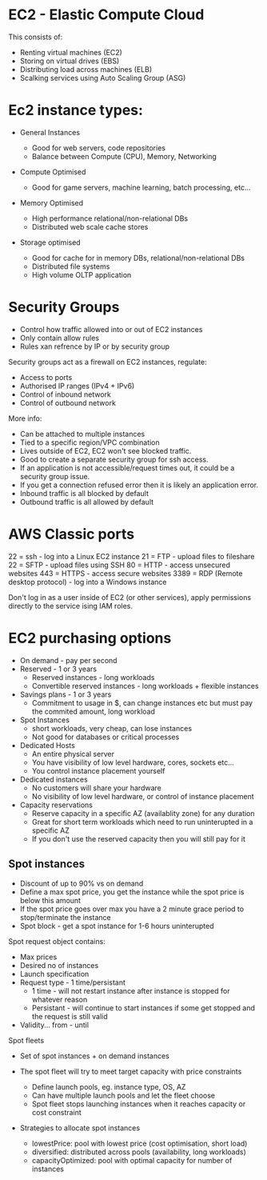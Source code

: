 # EC2 - Elastic Compute Cloud

This consists of:

* Renting virtual machines (EC2)
* Storing on virtual drives (EBS)
* Distributing load across machines (ELB)
* Scalking services using Auto Scaling Group (ASG)

# Ec2 instance types:

* General Instances
  * Good for web servers, code repositories
  * Balance between Compute (CPU), Memory, Networking

* Compute Optimised
  * Good for game servers, machine learning, batch processing, etc...

* Memory Optimised
  * High performance relational/non-relational DBs
  * Distributed web scale cache stores

* Storage optimised
  * Good for cache for in memory DBs, relational/non-relational DBs
  * Distributed file systems
  * High volume OLTP application

# Security Groups

* Control how traffic allowed into or out of EC2 instances
* Only contain allow rules
* Rules xan refrence by IP or by security group

Security groups act as a firewall on EC2 instances, regulate:

* Access to ports
* Authorised IP ranges (IPv4 + IPv6)
* Control of inbound network
* Control of outbound network

More info:

* Can be attached to multiple instances
* Tied to a specific region/VPC combination
* Lives outside of EC2, EC2 won't see blocked traffic.
* Good to create a separate security group for ssh access.
* If an application is not accessible/request times out, it could be a security group issue.
* If you get a connection refused error then it is likely an application error.
* Inbound traffic is all blocked by default
* Outbound traffic is all allowed by default

# AWS Classic ports

22 = ssh - log into a Linux EC2 instance
21 = FTP - upload files to fileshare
22 = SFTP - upload files using SSH
80 = HTTP - access unsecured websites
443 = HTTPS - access secure websites
3389 = RDP (Remote desktop protocol) - log into a Windows instance

Don't log in as a user inside of EC2 (or other services), apply permissions directly to the service ising IAM roles.

# EC2 purchasing options

* On demand - pay per second
* Reserved - 1 or 3 years
  * Reserved instances - long workloads
  * Convertible reserved instances - long workloads + flexible instances
* Savings plans - 1 or 3 years
  * Commitment to usage in $, can change instances etc but must pay the commited amount, long workload
* Spot Instances
  * short workloads, very cheap, can lose instances
  * Not good for databases or critical processes
* Dedicated Hosts
  * An entire physical server
  * You have visibility of low level hardware, cores, sockets etc...
  * You control instance placement yourself
* Dedicated instances
  * No customers will share your hardware
  * No visibility of low level hardware, or control of instance placement
* Capacity reservations 
  * Reserve capacity in a specific AZ (availablity zone) for any duration
  * Great for short term workloads which need to run uninterupted in a specific AZ
  * If you don't use the reserved capacity then you will still pay for it

## Spot instances

* Discount of up to 90% vs on demand
* Define a max spot price, you get the instance while the spot price is below this amount
* If the spot  price goes over max you have a 2 minute grace period to stop/terminate the instance
* Spot block - get a spot instance for 1-6 hours uninterupted

Spot request object contains:
  * Max prices
  * Desired no of instances
  * Launch specification
  * Request type - 1 time/persistant
    * 1 time - will not restart instance after instance is stopped for whatever reason
    * Persistant - will continue to start instances if some get stopped and the request is still valid
  * Validity... from - until

Spot fleets

* Set of spot instances + on demand instances

* The spot fleet will try to meet target capacity with price constraints
  * Define launch pools, eg. instance type, OS, AZ
  * Can have multiple launch pools and let the fleet choose
  * Spot fleet stops launching instances when it reaches capacity or cost constraint
* Strategies to allocate spot instances
  * lowestPrice: pool with lowest price (cost optimisation, short load)
  * diversified: distributed across pools (availability, long workloads)
  * capacityOptimized: pool with optimal capacity for number of instances
